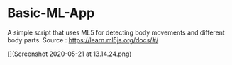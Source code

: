 # Basic-ML-App


A simple script that uses ML5 for detecting body movements and different body parts.
Source : https://learn.ml5js.org/docs/#/

[](Screenshot 2020-05-21 at 13.14.24.png)
